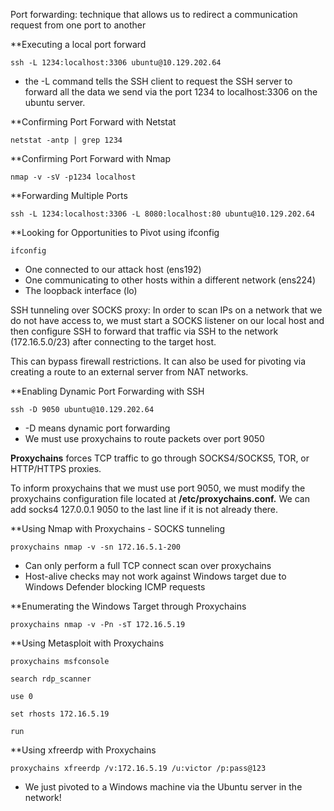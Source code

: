 
Port forwarding: technique that allows us to redirect a communication request from one port to another

**Executing a local port forward
```shell-session
ssh -L 1234:localhost:3306 ubuntu@10.129.202.64
```
- the -L command tells the SSH client to request the SSH server to forward all the data we send via the port 1234 to localhost:3306 on the ubuntu server.

**Confirming Port Forward with Netstat
```shell-session
netstat -antp | grep 1234
```

**Confirming Port Forward with Nmap
```shell-session
nmap -v -sV -p1234 localhost
```

**Forwarding Multiple Ports
```shell-session
ssh -L 1234:localhost:3306 -L 8080:localhost:80 ubuntu@10.129.202.64
```

**Looking for Opportunities to Pivot using ifconfig
```shell-session
ifconfig
```
- One connected to our attack host (ens192)
- One communicating to other hosts within a different network (ens224)
- The loopback interface (lo)

SSH tunneling over SOCKS proxy:
In order to scan IPs on a network that we do not have access to, we must start a SOCKS listener on our local host and then configure SSH to forward that traffic via SSH to the network (172.16.5.0/23) after connecting to the target host.

This can bypass firewall restrictions.
It can also be used for pivoting via creating a route to an external server from NAT networks.

**Enabling Dynamic Port Forwarding with SSH
```shell-session
ssh -D 9050 ubuntu@10.129.202.64
```
- -D means dynamic port forwarding
- We must use proxychains to route packets over port 9050

**Proxychains** forces TCP traffic to go through SOCKS4/SOCKS5, TOR, or HTTP/HTTPS proxies.

To inform proxychains that we must use port 9050, we must modify the proxychains configuration file located at **/etc/proxychains.conf.** We can add socks4 127.0.0.1 9050 to the last line if it is not already there.

**Using Nmap with Proxychains - SOCKS tunneling
```shell-session
proxychains nmap -v -sn 172.16.5.1-200
```
- Can only perform a full TCP connect scan over proxychains
- Host-alive checks may not work against Windows target due to Windows Defender blocking ICMP requests

**Enumerating the Windows Target through Proxychains
```shell-session
proxychains nmap -v -Pn -sT 172.16.5.19
```

**Using Metasploit with Proxychains
```shell-session
proxychains msfconsole
```
```shell-session
search rdp_scanner
```
```shell-session
use 0
```
```shell-session
set rhosts 172.16.5.19
```
```shell-session
run
```

**Using xfreerdp with Proxychains
```shell-session
proxychains xfreerdp /v:172.16.5.19 /u:victor /p:pass@123
```
- We just pivoted to a Windows machine via the Ubuntu server in the network!






